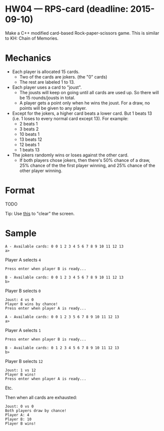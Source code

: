 HW04 — RPS-card (deadline: 2015-09-10)
===

Make a C++ modified card-based Rock-paper-scissors game. This is similar to KH: Chain of Memories.

Mechanics
====
* Each player is allocated 15 cards.
  * Two of the cards are jokers. (the "0" cards)
  * The rest are labeled 1 to 13.
* Each player uses a card to "joust".
  * The jousts will keep on going until all cards are used up. So there will be 15 rounds/jousts in total.
  * A player gets a point only when he wins the joust. For a draw, no points will be given to any player.
* Except for the jokers, a higher card beats a lower card. But 1 beats 13 (i.e. 1 loses to every normal card except 13). For example:
  * 2 beats 1
  * 3 beats 2
  * 10 beats 1
  * 13 beats 12
  * 12 beats 1
  * 1 beats 13
* The jokers randomly wins or loses against the other card.
  * If both players chose jokers, then there's 50% chance of a draw, 25% chance of the the first player winning, and 25% chance of the other player winning.


Format
====
TODO

Tip: Use [this](http://stackoverflow.com/a/32008479) to "clear" the screen.

Sample
====


```
A - Available cards: 0 0 1 2 3 4 5 6 7 8 9 10 11 12 13
a>
```

Player A selects `4`

```
Press enter when player B is ready...
```

```
B - Available cards: 0 0 1 2 3 4 5 6 7 8 9 10 11 12 13
b>
```
Player B selects `0`

```
Joust: 4 vs 0
Player B wins by chance!
Press enter when player A is ready...
```

```
A - Available cards: 0 0 1 2 3 5 6 7 8 9 10 11 12 13
a>
```
Player A selects `1`

```
Press enter when player B is ready...
```

```
B - Available cards: 0 1 2 3 4 5 6 7 8 9 10 11 12 13
b>
```
Player B selects `12`

```
Joust: 1 vs 12
Player B wins!
Press enter when player A is ready...
```

Etc.

Then when all cards are exhausted:

```
Joust: 0 vs 0
Both players draw by chance!
Player A: 4
Player B: 10
Player B wins!
```
  
